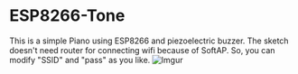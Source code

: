 # ESP8266-Tone
This is a simple Piano using ESP8266 and piezoelectric buzzer. The sketch doesn't need router for connecting wifi because of SoftAP.
So, you can modify "SSID" and "pass" as you like.
![Imgur](http://i.imgur.com/p36XNGc.png)
